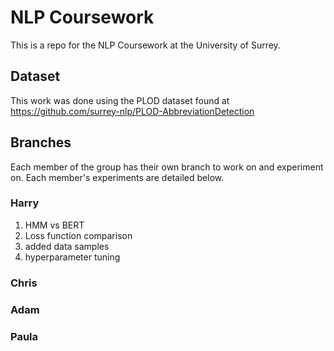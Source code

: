# NLP Coursework

This is a repo for the NLP Coursework at the University of Surrey.

## Dataset

This work was done using the PLOD dataset found at https://github.com/surrey-nlp/PLOD-AbbreviationDetection

## Branches

Each member of the group has their own branch to work on and experiment on. Each member's experiments are detailed below.

### Harry

1. HMM vs BERT
2. Loss function comparison
3. added data samples
4. hyperparameter tuning

### Chris

### Adam

### Paula
